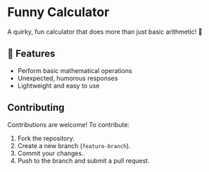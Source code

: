 # Funny Calculator

A quirky, fun calculator that does more than just basic arithmetic! 🎉

## 🚀 Features
- Perform basic mathematical operations
- Unexpected, humorous responses
- Lightweight and easy to use

## Contributing
Contributions are welcome! To contribute:
1. Fork the repository.
2. Create a new branch (`feature-branch`).
3. Commit your changes.
4. Push to the branch and submit a pull request.
